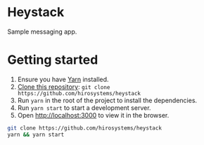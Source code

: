 # Heystack

Sample messaging app.

# Getting started

1. Ensure you have [Yarn](https://yarnpkg.com/) installed.
1. [Clone this repository](https://docs.github.com/en/github/creating-cloning-and-archiving-repositories/cloning-a-repository-from-github/cloning-a-repository):  `git clone https://github.com/hirosystems/heystack
`
1. Run `yarn` in the root of the project to install the dependencies.
1. Run `yarn start` to start a development server.
1. Open [http://localhost:3000](http://localhost:3000) to view it in the browser.


```bash
git clone https://github.com/hirosystems/heystack
yarn && yarn start
```

